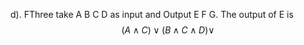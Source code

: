 
d). FThree take A B C D as input and Output E F G. 
The output of E is $$(A \land C) \lor (B \land C \land D) \lor $$
